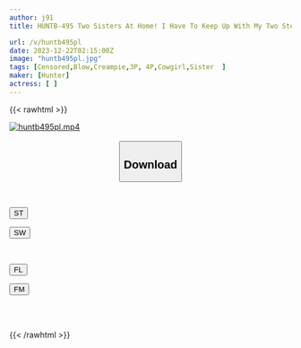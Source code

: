 ```yaml
---
author: j91
title: HUNTB-495 Two Sisters At Home! I Have To Keep Up With My Two Stepsisters So They Don't Find Out! If Found Out, It Will Be Ruinous! I'm The Kind Of Person Who Can't Refuse, So My Two Stepsisters Pressured Me To Do It At The Same Time...

url: /v/huntb495pl
date: 2023-12-22T02:15:00Z
image: "huntb495pl.jpg"
tags: [Censored,Blow,Creampie,3P, 4P,Cowgirl,Sister	 ]
maker: [Hunter]
actress: [ ]
---
```



{{< rawhtml >}}

<div class="video" data-videoid="VG11qyyXX4SKegR">
    <a href="javascript:;">
        <img src="/v/huntb495pl/huntb495pl.jpg" width="WIDTH" height="HEIGHT" alt="huntb495pl.mp4" loading="lazy">
    </a>
</div>

<script type="text/javascript" src="https://j91.asia/asset/on-demand-st.js"></script>

<br>
  <link rel="stylesheet" href="https://j91.asia/asset/bs5.css">
  
  <center>
  <button class="btn btn-primary" type="button" data-bs-toggle="collapse" data-bs-target=".multi-collapse" aria-expanded="false" aria-controls="multiCollapseExample1 multiCollapseExample2"><h2>Download</h2></button></center>
</p>
<div class="row">
  <div class="col">
    <div class="collapse multi-collapse" id="multiCollapseExample1">
      <div class="card card-body">
	      	      <br>
<div class="buttons">  
<p><a href="https://streamtape.to/v/VG11qyyXX4SKegR" target="_blank"><button class="btn-hover color-3"><i class="fa fa-download"></i> ST</button></a></p>
<p><a href="https://flaswish.com/ay7fexwm98kd" target="_blank"><button class="btn-hover color-2"><i class="fa fa-download"></i> SW</button></a></p></div>
    </div>
  </div>
</div>
  <div class="col">
    <div class="collapse multi-collapse" id="multiCollapseExample2">
      <div class="card card-body">
	      <br>
<div class="buttons">
<p><a href="javascript:;" target="_blank"><button class="btn-hover color-9"><i class="fa fa-download"></i> FL</button></a></p>
<p><a href="javascript:;" target="_blank"><button class="btn-hover color-8"><i class="fa fa-download"></i> FM</button></a></p></div>
<br><br>
      </div>
    </div>
  </div>
</div>

{{< /rawhtml >}}